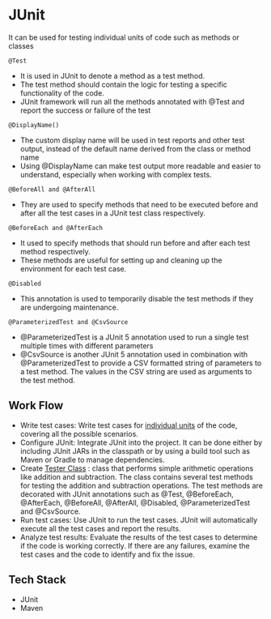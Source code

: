 # JUnit

It can be used for testing individual units of code such as methods or classes

`@Test`
- It is used in JUnit to denote a method as a test method. 
- The test method should contain the logic for testing a specific functionality of the code. 
- JUnit framework will run all the methods annotated with @Test and report the success or failure of the test

`@DisplayName()`
- The custom display name will be used in test reports and other test output, instead of the default name derived from the class or method name
- Using @DisplayName can make test output more readable and easier to understand, especially when working with complex tests.

`@BeforeAll and @AfterAll`
- They are used to specify methods that need to be executed before and after all the test cases in a JUnit test class respectively.

`@BeforeEach and @AfterEach`
- It used to specify methods that should run before and after each test method respectively. 
- These methods are useful for setting up and cleaning up the environment for each test case.

`@Disabled`
-  This annotation is used to temporarily disable the test methods if they are undergoing maintenance.

`@ParameterizedTest and @CsvSource`
- @ParameterizedTest is a JUnit 5 annotation used to run a single test multiple times with different parameters
- @CsvSource is another JUnit 5 annotation used in combination with @ParameterizedTest to provide a CSV formatted string of parameters to a test method. The values in the CSV string are used as arguments to the test method.

## Work Flow
- Write test cases: Write test cases for [individual units](https://github.com/Shrivishnu22/Virtusa_LP/tree/master/JUnit/src/main/java/junit) of the code, covering all the possible scenarios.
- Configure JUnit: Integrate JUnit into the project. It can be done either by including JUnit JARs in the classpath or by using a build tool such as Maven or Gradle to manage dependencies.
- Create [Tester Class](https://github.com/Shrivishnu22/Virtusa_LP/blob/master/JUnit/src/test/java/junit/Tester.java) : class that performs simple arithmetic operations like addition and subtraction. The class contains several test methods for testing the addition and subtraction operations. The test methods are decorated with JUnit annotations such as @Test, @BeforeEach, @AfterEach, @BeforeAll, @AfterAll, @Disabled, @ParameterizedTest and @CsvSource.
- Run test cases: Use JUnit to run the test cases. JUnit will automatically execute all the test cases and report the results.
- Analyze test results: Evaluate the results of the test cases to determine if the code is working correctly. If there are any failures, examine the test cases and the code to identify and fix the issue.
   
## Tech Stack 
- JUnit
- Maven

